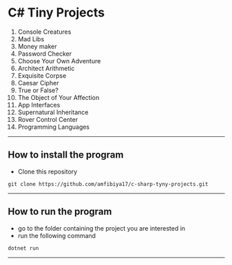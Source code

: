 C# Tiny Projects
===

1. Console Creatures
2. Mad Libs
3. Money maker
4. Password Checker
5. Choose Your Own Adventure
6. Architect Arithmetic
7. Exquisite Corpse
8. Caesar Cipher
9. True or False?
10. The Object of Your Affection
11. App Interfaces
12. Supernatural Inheritance
13. Rover Control Center
14. Programming Languages


---

## How to install the program

- Clone this repository 

```
git clone https://github.com/amfibiya17/c-sharp-tyny-projects.git
```

---

## How to run the program

- go to the folder containing the project you are interested in
- run the following command

```
dotnet run
```

---